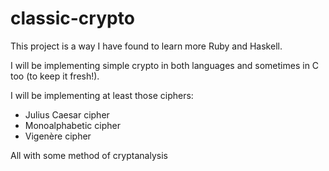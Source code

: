 classic-crypto
==============

This project is a way I have found to learn more Ruby and Haskell.

I will be implementing simple crypto in both languages and sometimes in C too (to keep it fresh!).

I will be implementing at least those ciphers:
  * Julius Caesar cipher
  * Monoalphabetic cipher
  * Vigenère cipher

All with some method of cryptanalysis
